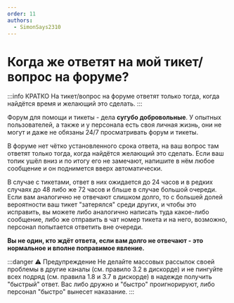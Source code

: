 ```yaml
---
order: 11
authors:
  - SimonSays2310
---
```


# Когда же ответят на мой тикет/вопрос на форуме?

:::info КРАТКО
На тикет/вопрос на форуме ответят только тогда, когда найдётся время и желающий это сделать.
:::

Форум для помощи и тикеты - дела **сугубо добровольные**. У опытных пользователей, а также и у персонала есть своя личная жизнь, они не могут и даже не обязаны 24/7 просматривать форум и тикеты.

В форуме нет чётко установленного срока ответа, на ваш вопрос там ответят только тогда, когда найдётся желающий это сделать. Если ваш топик ушёл вниз и по итогу его не замечают, напишите в нём любое сообщение и он поднимется вверх автоматически.

В случае с тикетами, ответ в них ожидается до 24 часов и в редких случаях до 48 либо же 72 часов и бльше в случае большой очереди. Если вам аналогично не отвечают слишком долго, то с большей долей вероятности ваш тикет "затерялся" среди других, и чтобы это исправить, вы можете либо аналогично написать туда какое-либо сообщение, либо же отправить в чат номер тикета и на него, возможно, персонал попытается ответить вне очереди.

**Вы не один, кто ждёт ответа, если вам долго не отвечают - это нормальное и вполне поправимое явление.**

:::danger :warning: Предупреждение
Не делайте массовых рассылок своей проблемы в другие каналы (см. правило 3.2 в дискорде) и не пингуйте всех подряд (см. правила 1.8 и 3.7 в дискорде) в надежде получить "быстрый" ответ. Вас либо дружно и "быстро" проигнорируют, либо персонал "быстро" вынесет наказание.
:::
